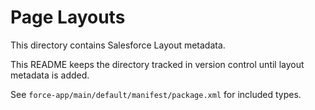 # Page Layouts

This directory contains Salesforce Layout metadata.

This README keeps the directory tracked in version control until layout metadata is added.

See `force-app/main/default/manifest/package.xml` for included types.
